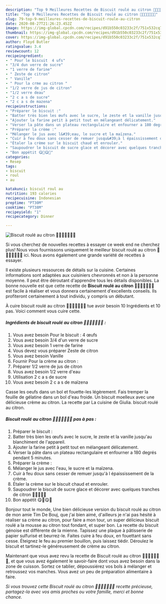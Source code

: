 ```yaml
---
description: "Top 9 Meilleures Recettes de Biscuit roulé au citron 🍋🍋🍋🍋🍋🍋🍋"
title: "Top 9 Meilleures Recettes de Biscuit roulé au citron 🍋🍋🍋🍋🍋🍋🍋"
slug: 79-top-9-meilleures-recettes-de-biscuit-roule-au-citron
date: 2020-08-27T21:26:23.452Z
image: https://img-global.cpcdn.com/recipes/d91b550c03233c2f/751x532cq70/biscuit-roule-au-citron-🍋🍋🍋🍋🍋🍋🍋-photo-principale-de-la-recette.jpg
thumbnail: https://img-global.cpcdn.com/recipes/d91b550c03233c2f/751x532cq70/biscuit-roule-au-citron-🍋🍋🍋🍋🍋🍋🍋-photo-principale-de-la-recette.jpg
cover: https://img-global.cpcdn.com/recipes/d91b550c03233c2f/751x532cq70/biscuit-roule-au-citron-🍋🍋🍋🍋🍋🍋🍋-photo-principale-de-la-recette.jpg
author: Floyd Butler
ratingvalue: 3.4
reviewcount: 12
recipeingredient:
- " Pour le biscuit  4 ufs"
- "3/4 dun verre de sucre"
- "1 verre de farine"
- " Zeste de citron"
- " Vanille"
- " Pour la crme au citron "
- "1/2 verre de jus de citron"
- "1/2 verre deau"
- "2 c a s de sucre"
- "2 c a s de mazena"
recipeinstructions:
- "Préparer le biscuit :"
- "Batter très bien les œufs avec le sucre, le zeste et la vanille jusqu&#39;au blanchiment de l&#39;appareil."
- "Ajouter la farine petit à petit tout en mélangeant délicatement."
- "Verser la pâte dans un plateau rectangulaire et enfourner a 180 degrés pendant 5 minutes."
- "Préparer la crème :"
- "Mélanger le jus avec l&#39;eau, le sucre et la maïzena."
- "Cuir à feu doux sans cesser de remuer jusqu&#39;à l épaississement de la crème."
- "Étaler la crème sur le biscuit chaud et enrouler."
- "Saupoudrer le biscuit de sucre glace et décorer avec quelques tranches de citron 🍋🍋🍋🍋🍋"
- "Bon appétit 😋🍋😋🍋"
categories:
- Resep
tags:
- biscuit
- roul
- au

katakunci: biscuit roul au 
nutrition: 193 calories
recipecuisine: Indonesian
preptime: "PT30M"
cooktime: "PT38M"
recipeyield: "1"
recipecategory: Dinner

---
```



![Biscuit roulé au citron 🍋🍋🍋🍋🍋🍋🍋](https://img-global.cpcdn.com/recipes/d91b550c03233c2f/751x532cq70/biscuit-roule-au-citron-🍋🍋🍋🍋🍋🍋🍋-photo-principale-de-la-recette.jpg)

Si vous cherchez de nouvelles recettes à essayer ce week end ne cherchez plus! Nous vous fournissons uniquement le meilleur biscuit roulé au citron 🍋🍋🍋🍋🍋🍋🍋 ici. Nous avons également une grande variété de recettes à essayer.

Il existe plusieurs ressources de détails sur la cuisine. Certaines informations sont adaptées aux cuisiniers chevronnés et non à la personne moyenne. Il peut être déroutant d'apprendre tous les détails disponibles. La bonne nouvelle est que cette recette de <strong> Biscuit roulé au citron 🍋🍋🍋🍋🍋🍋🍋 </strong> est facile à réaliser et vous donnera certainement d'excellents conseils. Ils profiteront certainement à tout individu, y compris un débutant.

<!--inarticleads1-->

À cuire biscuit roulé au citron 🍋🍋🍋🍋🍋🍋🍋 tue avoir besoin 10 Ingrédients et 10 pas. Voici comment vous cuire cette.

##### Ingrédients de biscuit roulé au citron 🍋🍋🍋🍋🍋🍋🍋 :

1. Vous avez besoin  Pour le biscuit : 4 œufs
1. Vous avez besoin 3/4 d&#39;un verre de sucre
1. Vous avez besoin 1 verre de farine
1. Vous devez vous préparer  Zeste de citron
1. Vous avez besoin  Vanille
1. Fournir  Pour la crème au citron :
1. Préparer 1/2 verre de jus de citron
1. Vous avez besoin 1/2 verre d&#39;eau
1. Utilisation 2 c a s de sucre
1. Vous avez besoin 2 c a s de maïzena


Casse les oeufs dans un bol et fouette-les légèrement. Fais tremper la feuille de gélatine dans un bol d&#39;eau froide. Un biscuit moelleux avec une délicieuse crème au citron. La recette par La cuisine de Giulia. biscuit roulé au citron. 

<!--inarticleads2-->

##### Biscuit roulé au citron 🍋🍋🍋🍋🍋🍋🍋 pas à pas :

1. Préparer le biscuit :
1. Batter très bien les œufs avec le sucre, le zeste et la vanille jusqu&#39;au blanchiment de l&#39;appareil.
1. Ajouter la farine petit à petit tout en mélangeant délicatement.
1. Verser la pâte dans un plateau rectangulaire et enfourner a 180 degrés pendant 5 minutes.
1. Préparer la crème :
1. Mélanger le jus avec l&#39;eau, le sucre et la maïzena.
1. Cuir à feu doux sans cesser de remuer jusqu&#39;à l épaississement de la crème.
1. Étaler la crème sur le biscuit chaud et enrouler.
1. Saupoudrer le biscuit de sucre glace et décorer avec quelques tranches de citron 🍋🍋🍋🍋🍋
1. Bon appétit 😋🍋😋🍋


Bonjour tout le monde, Une bien délicieuse version du biscuit roulé au citron de mon amie Tim De Bouj, que j&#39;ai bien aimé, d&#39;ailleurs je n&#39;ai pas hésité à réaliser sa crème au citron, pour faire a mon tour, un super délicieux biscuit roulé a la mousse au citron tout fondant, et super bon. La recette du biscuit génoise est différente de la mienne. Tapissez une plaque à pâtisserie de papier sulfurisé et beurrez-le. Faites cuire à feu doux, en fouettant sans cesse. Éteignez le feu au premier bouillon, puis laissez tiédir. Déroulez le biscuit et tartinez-le généreusement de crème au citron. 

<!--inarticleads1-->

<p>
Maintenant que vous avez revu la recette de Biscuit roulé au citron 🍋🍋🍋🍋🍋🍋🍋, et que vous avez également le savoir-faire dont vous avez besoin dans la zone de cuisson. Sortez ce tablier, dépoussiérez vos bols à mélanger et retroussez vos manches. Vous avez un peu de préparation alimentaire à faire.
</p>

<p>
<i>Si vous trouvez cette Biscuit roulé au citron 🍋🍋🍋🍋🍋🍋🍋 recette précieuse, partagez-la avec vos amis proches ou votre famille, merci et bonne chance.</i>
</p>
